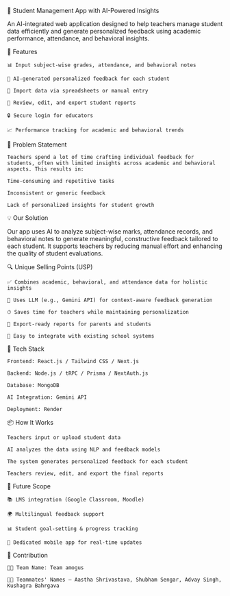 🧠 Student Management App with AI-Powered Insights

An AI-integrated web application designed to help teachers manage student data efficiently and generate personalized feedback using academic performance, attendance, and behavioral insights.

🚀 Features

    📊 Input subject-wise grades, attendance, and behavioral notes

    🤖 AI-generated personalized feedback for each student

    📁 Import data via spreadsheets or manual entry

    📝 Review, edit, and export student reports

    🔒 Secure login for educators

    📈 Performance tracking for academic and behavioral trends

🎯 Problem Statement

    Teachers spend a lot of time crafting individual feedback for students, often with limited insights across academic and behavioral aspects. This results in:

    Time-consuming and repetitive tasks

    Inconsistent or generic feedback

    Lack of personalized insights for student growth

💡 Our Solution

  Our app uses AI to analyze subject-wise marks, attendance records, and behavioral notes to generate meaningful, constructive feedback tailored to each student. It supports teachers by reducing manual effort and   enhancing the quality of student evaluations.

🔍 Unique Selling Points (USP)

    ✅ Combines academic, behavioral, and attendance data for holistic insights

    🧠 Uses LLM (e.g., Gemini API) for context-aware feedback generation

    ⏱ Saves time for teachers while maintaining personalization

    🧾 Export-ready reports for parents and students

    🧩 Easy to integrate with existing school systems

🧰 Tech Stack

    Frontend: React.js / Tailwind CSS / Next.js

    Backend: Node.js / tRPC / Prisma / NextAuth.js

    Database: MongoDB

    AI Integration: Gemini API

    Deployment: Render

📦 How It Works

    Teachers input or upload student data

    AI analyzes the data using NLP and feedback models

    The system generates personalized feedback for each student

    Teachers review, edit, and export the final reports

🔮 Future Scope

    📚 LMS integration (Google Classroom, Moodle)

    🌍 Multilingual feedback support

    📊 Student goal-setting & progress tracking

    📱 Dedicated mobile app for real-time updates

🤝 Contribution

    👩‍💻 Team Name: Team amogus 
  
    👨‍💻 Teammates' Names – Aastha Shrivastava, Shubham Sengar, Advay Singh, Kushagra Bahrgava


